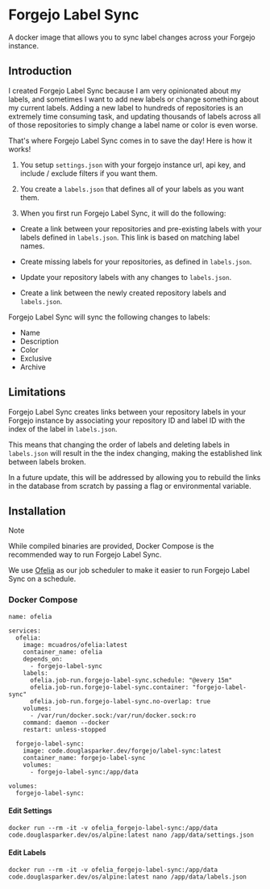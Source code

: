 # Forgejo Label Sync

A docker image that allows you to sync label changes across your Forgejo instance.

## Introduction

I created Forgejo Label Sync because I am very opinionated about my labels, and sometimes I want to add new labels or change something about my current labels. Adding a new label to hundreds of repositories is an extremely time consuming task, and updating thousands of labels across all of those repositories to simply change a label name or color is even worse.

That's where Forgejo Label Sync comes in to save the day! Here is how it works!

1. You setup `settings.json` with your forgejo instance url, api key, and include / exclude filters if you want them.

2. You create a `labels.json` that defines all of your labels as you want them.

3. When you first run Forgejo Label Sync, it will do the following:

- Create a link between your repositories and pre-existing labels with your labels defined in `labels.json`. This link is based on matching label names.

- Create missing labels for your repositories, as defined in `labels.json`.

- Update your repository labels with any changes to `labels.json`.

- Create a link between the newly created repository labels and `labels.json`.

Forgejo Label Sync will sync the following changes to labels:

- Name
- Description
- Color
- Exclusive
- Archive

## Limitations

Forgejo Label Sync creates links between your repository labels in your Forgejo instance by associating your repository ID and label ID with the index of the label in `labels.json`.

This means that changing the order of labels and deleting labels in `labels.json` will result in the the index changing, making the established link between labels broken.

In a future update, this will be addressed by allowing you to rebuild the links in the database from scratch by passing a flag or environmental variable.

## Installation

> [!NOTE]
> While compiled binaries are provided, Docker Compose is the recommended way to run Forgejo Label Sync.

We use [Ofelia](https://github.com/mcuadros/ofelia) as our job scheduler to make it easier to run Forgejo Label Sync on a schedule.

### Docker Compose

```docker
name: ofelia

services:
  ofelia:
    image: mcuadros/ofelia:latest
    container_name: ofelia
    depends_on:
      - forgejo-label-sync
    labels:
      ofelia.job-run.forgejo-label-sync.schedule: "@every 15m"
      ofelia.job-run.forgejo-label-sync.container: "forgejo-label-sync"
      ofelia.job-run.forgejo-label-sync.no-overlap: true
    volumes:
      - /var/run/docker.sock:/var/run/docker.sock:ro
    command: daemon --docker
    restart: unless-stopped

  forgejo-label-sync:
    image: code.douglasparker.dev/forgejo/label-sync:latest
    container_name: forgejo-label-sync
    volumes:
      - forgejo-label-sync:/app/data

volumes:
  forgejo-label-sync:
```

#### Edit Settings

```docker
docker run --rm -it -v ofelia_forgejo-label-sync:/app/data code.douglasparker.dev/os/alpine:latest nano /app/data/settings.json
```

#### Edit Labels

```docker
docker run --rm -it -v ofelia_forgejo-label-sync:/app/data code.douglasparker.dev/os/alpine:latest nano /app/data/labels.json
```